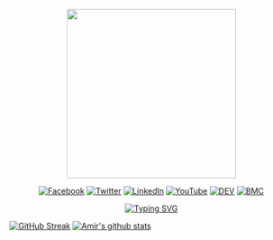 <p align="center"><img src="https://media1.giphy.com/media/qgQUggAC3Pfv687qPC/giphy.gif" width="300"/></p>

   <div align="center">
      
[![Facebook](https://img.shields.io/badge/Facebook-%231877F2.svg?&style=flat-square&logo=facebook&logoColor=white)](https://facebook.com/warengonzagaofficial) [![Twitter](https://img.shields.io/badge/Twitter-%231DA1F2.svg?&style=flat-square&logo=twitter&logoColor=white)](https://twitter.com/warengonzaga) [![LinkedIn](https://img.shields.io/badge/LinkedIn-%230077B5.svg?&style=flat-square&logo=linkedin&logoColor=white)](https://linkedin.com/in/warengonzaga) [![YouTube](https://img.shields.io/badge/YouTube-%23FF0000.svg?&style=flat-square&logo=youtube&logoColor=white)](https://youtube.com/warengonzaga) [![DEV](https://img.shields.io/badge/DEV-%23000000.svg?&style=flat-square&logo=dev.to&logoColor=white)](https://dev.to/warengonzaga) [![BMC](https://img.shields.io/badge/BuyMeaCoffee-%23FFDD00.svg?&style=flat-square&logo=buy-me-a-coffee&logoColor=black)](https://bmc.xyz/warengonzaga)
      
  </div>
  

  
<p  align="center">
<a href="https://git.io/typing-svg"><img src="https://readme-typing-svg.demolab.com?font=Fira+Code&pause=1000&color=FFFFFF&width=300&lines=Front-End+Web+developer;Always+learning+new+things;Welcome+to+my+code+world" alt="Typing SVG" /></a>
  </p>



  [![GitHub Streak](https://streak-stats.demolab.com?user=ikhodabande&theme=vue-dark)](https://git.io/streak-stats)
[![Amir's github stats](https://github-readme-stats.vercel.app/api?username=ikhodabande)](https://github.com/anuraghazra/github-readme-stats)
